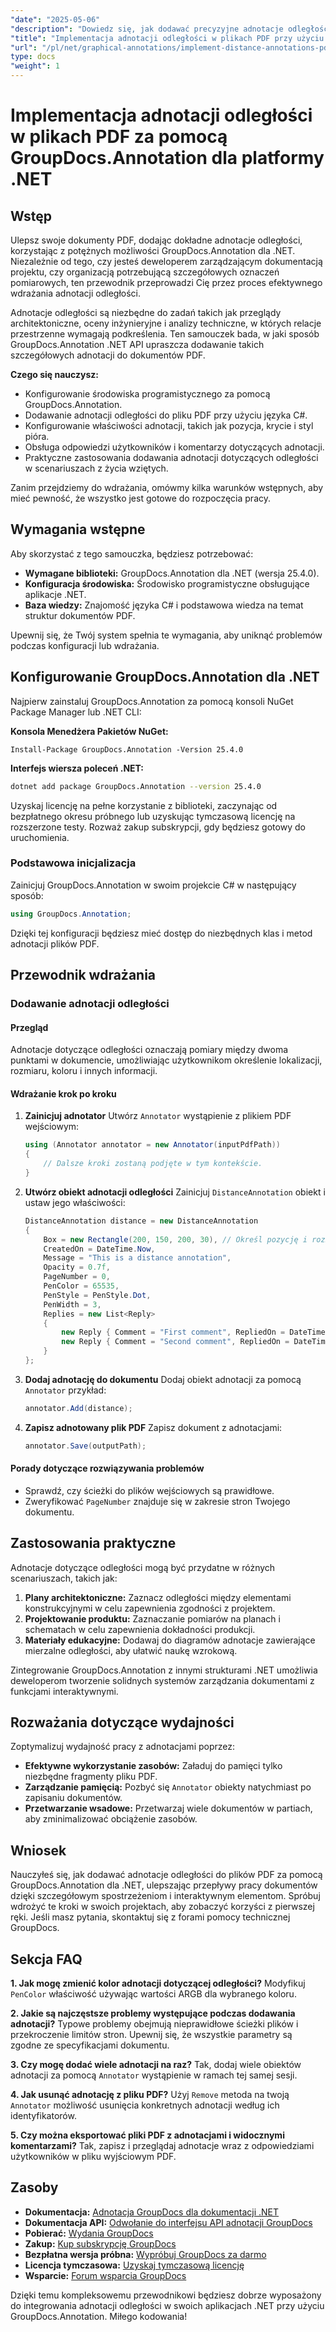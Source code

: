 ```yaml
---
"date": "2025-05-06"
"description": "Dowiedz się, jak dodawać precyzyjne adnotacje odległości do dokumentów PDF za pomocą GroupDocs.Annotation dla .NET. Ten przewodnik obejmuje konfigurację, ustawienia i praktyczne zastosowania."
"title": "Implementacja adnotacji odległości w plikach PDF przy użyciu GroupDocs.Annotation dla .NET"
"url": "/pl/net/graphical-annotations/implement-distance-annotations-pdfs-groupdocs-dotnet/"
type: docs
"weight": 1
---
```


# Implementacja adnotacji odległości w plikach PDF za pomocą GroupDocs.Annotation dla platformy .NET

## Wstęp

Ulepsz swoje dokumenty PDF, dodając dokładne adnotacje odległości, korzystając z potężnych możliwości GroupDocs.Annotation dla .NET. Niezależnie od tego, czy jesteś deweloperem zarządzającym dokumentacją projektu, czy organizacją potrzebującą szczegółowych oznaczeń pomiarowych, ten przewodnik przeprowadzi Cię przez proces efektywnego wdrażania adnotacji odległości.

Adnotacje odległości są niezbędne do zadań takich jak przeglądy architektoniczne, oceny inżynieryjne i analizy techniczne, w których relacje przestrzenne wymagają podkreślenia. Ten samouczek bada, w jaki sposób GroupDocs.Annotation .NET API upraszcza dodawanie takich szczegółowych adnotacji do dokumentów PDF.

**Czego się nauczysz:**
- Konfigurowanie środowiska programistycznego za pomocą GroupDocs.Annotation.
- Dodawanie adnotacji odległości do pliku PDF przy użyciu języka C#.
- Konfigurowanie właściwości adnotacji, takich jak pozycja, krycie i styl pióra.
- Obsługa odpowiedzi użytkowników i komentarzy dotyczących adnotacji.
- Praktyczne zastosowania dodawania adnotacji dotyczących odległości w scenariuszach z życia wziętych.

Zanim przejdziemy do wdrażania, omówmy kilka warunków wstępnych, aby mieć pewność, że wszystko jest gotowe do rozpoczęcia pracy.

## Wymagania wstępne

Aby skorzystać z tego samouczka, będziesz potrzebować:
- **Wymagane biblioteki:** GroupDocs.Annotation dla .NET (wersja 25.4.0).
- **Konfiguracja środowiska:** Środowisko programistyczne obsługujące aplikacje .NET.
- **Baza wiedzy:** Znajomość języka C# i podstawowa wiedza na temat struktur dokumentów PDF.

Upewnij się, że Twój system spełnia te wymagania, aby uniknąć problemów podczas konfiguracji lub wdrażania.

## Konfigurowanie GroupDocs.Annotation dla .NET

Najpierw zainstaluj GroupDocs.Annotation za pomocą konsoli NuGet Package Manager lub .NET CLI:

**Konsola Menedżera Pakietów NuGet:**
```shell
Install-Package GroupDocs.Annotation -Version 25.4.0
```

**Interfejs wiersza poleceń .NET:**
```bash
dotnet add package GroupDocs.Annotation --version 25.4.0
```

Uzyskaj licencję na pełne korzystanie z biblioteki, zaczynając od bezpłatnego okresu próbnego lub uzyskując tymczasową licencję na rozszerzone testy. Rozważ zakup subskrypcji, gdy będziesz gotowy do uruchomienia.

### Podstawowa inicjalizacja

Zainicjuj GroupDocs.Annotation w swoim projekcie C# w następujący sposób:
```csharp
using GroupDocs.Annotation;
```

Dzięki tej konfiguracji będziesz mieć dostęp do niezbędnych klas i metod adnotacji plików PDF.

## Przewodnik wdrażania

### Dodawanie adnotacji odległości

#### Przegląd

Adnotacje dotyczące odległości oznaczają pomiary między dwoma punktami w dokumencie, umożliwiając użytkownikom określenie lokalizacji, rozmiaru, koloru i innych informacji.

#### Wdrażanie krok po kroku
1. **Zainicjuj adnotator**
   Utwórz `Annotator` wystąpienie z plikiem PDF wejściowym:
   ```csharp
   using (Annotator annotator = new Annotator(inputPdfPath))
   {
       // Dalsze kroki zostaną podjęte w tym kontekście.
   }
   ```
2. **Utwórz obiekt adnotacji odległości**
   Zainicjuj `DistanceAnnotation` obiekt i ustaw jego właściwości:
   ```csharp
   DistanceAnnotation distance = new DistanceAnnotation
   {
       Box = new Rectangle(200, 150, 200, 30), // Określ pozycję i rozmiar.
       CreatedOn = DateTime.Now,
       Message = "This is a distance annotation",
       Opacity = 0.7f,
       PageNumber = 0,
       PenColor = 65535,
       PenStyle = PenStyle.Dot,
       PenWidth = 3,
       Replies = new List<Reply>
       {
           new Reply { Comment = "First comment", RepliedOn = DateTime.Now },
           new Reply { Comment = "Second comment", RepliedOn = DateTime.Now }
       }
   };
   ```
3. **Dodaj adnotację do dokumentu**
   Dodaj obiekt adnotacji za pomocą `Annotator` przykład:
   ```csharp
   annotator.Add(distance);
   ```
4. **Zapisz adnotowany plik PDF**
   Zapisz dokument z adnotacjami:
   ```csharp
   annotator.Save(outputPath);
   ```

#### Porady dotyczące rozwiązywania problemów
- Sprawdź, czy ścieżki do plików wejściowych są prawidłowe.
- Zweryfikować `PageNumber` znajduje się w zakresie stron Twojego dokumentu.

## Zastosowania praktyczne

Adnotacje dotyczące odległości mogą być przydatne w różnych scenariuszach, takich jak:
1. **Plany architektoniczne:** Zaznacz odległości między elementami konstrukcyjnymi w celu zapewnienia zgodności z projektem.
2. **Projektowanie produktu:** Zaznaczanie pomiarów na planach i schematach w celu zapewnienia dokładności produkcji.
3. **Materiały edukacyjne:** Dodawaj do diagramów adnotacje zawierające mierzalne odległości, aby ułatwić naukę wzrokową.

Zintegrowanie GroupDocs.Annotation z innymi strukturami .NET umożliwia deweloperom tworzenie solidnych systemów zarządzania dokumentami z funkcjami interaktywnymi.

## Rozważania dotyczące wydajności

Zoptymalizuj wydajność pracy z adnotacjami poprzez:
- **Efektywne wykorzystanie zasobów:** Załaduj do pamięci tylko niezbędne fragmenty pliku PDF.
- **Zarządzanie pamięcią:** Pozbyć się `Annotator` obiekty natychmiast po zapisaniu dokumentów.
- **Przetwarzanie wsadowe:** Przetwarzaj wiele dokumentów w partiach, aby zminimalizować obciążenie zasobów.

## Wniosek

Nauczyłeś się, jak dodawać adnotacje odległości do plików PDF za pomocą GroupDocs.Annotation dla .NET, ulepszając przepływy pracy dokumentów dzięki szczegółowym spostrzeżeniom i interaktywnym elementom. Spróbuj wdrożyć te kroki w swoich projektach, aby zobaczyć korzyści z pierwszej ręki. Jeśli masz pytania, skontaktuj się z forami pomocy technicznej GroupDocs.

## Sekcja FAQ

**1. Jak mogę zmienić kolor adnotacji dotyczącej odległości?**
   Modyfikuj `PenColor` właściwość używając wartości ARGB dla wybranego koloru.

**2. Jakie są najczęstsze problemy występujące podczas dodawania adnotacji?**
   Typowe problemy obejmują nieprawidłowe ścieżki plików i przekroczenie limitów stron. Upewnij się, że wszystkie parametry są zgodne ze specyfikacjami dokumentu.

**3. Czy mogę dodać wiele adnotacji na raz?**
   Tak, dodaj wiele obiektów adnotacji za pomocą `Annotator` wystąpienie w ramach tej samej sesji.

**4. Jak usunąć adnotację z pliku PDF?**
   Użyj `Remove` metoda na twoją `Annotator` możliwość usunięcia konkretnych adnotacji według ich identyfikatorów.

**5. Czy można eksportować pliki PDF z adnotacjami i widocznymi komentarzami?**
   Tak, zapisz i przeglądaj adnotacje wraz z odpowiedziami użytkowników w pliku wyjściowym PDF.

## Zasoby
- **Dokumentacja:** [Adnotacja GroupDocs dla dokumentacji .NET](https://docs.groupdocs.com/annotation/net/)
- **Dokumentacja API:** [Odwołanie do interfejsu API adnotacji GroupDocs](https://reference.groupdocs.com/annotation/net/)
- **Pobierać:** [Wydania GroupDocs](https://releases.groupdocs.com/annotation/net/)
- **Zakup:** [Kup subskrypcję GroupDocs](https://purchase.groupdocs.com/buy)
- **Bezpłatna wersja próbna:** [Wypróbuj GroupDocs za darmo](https://releases.groupdocs.com/annotation/net/)
- **Licencja tymczasowa:** [Uzyskaj tymczasową licencję](https://purchase.groupdocs.com/temporary-license/)
- **Wsparcie:** [Forum wsparcia GroupDocs](https://forum.groupdocs.com/c/annotation/) 

Dzięki temu kompleksowemu przewodnikowi będziesz dobrze wyposażony do integrowania adnotacji odległości w swoich aplikacjach .NET przy użyciu GroupDocs.Annotation. Miłego kodowania!